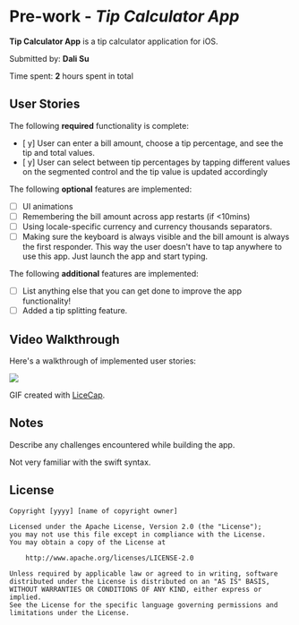 # Pre-work - *Tip Calculator App*

**Tip Calculator App** is a tip calculator application for iOS.

Submitted by: **Dali Su**

Time spent: **2** hours spent in total

## User Stories

The following **required** functionality is complete:

* [ y] User can enter a bill amount, choose a tip percentage, and see the tip and total values.
* [ y] User can select between tip percentages by tapping different values on the segmented control and the tip value is updated accordingly

The following **optional** features are implemented:

* [ ] UI animations
* [ ] Remembering the bill amount across app restarts (if <10mins)
* [ ] Using locale-specific currency and currency thousands separators.
* [ ] Making sure the keyboard is always visible and the bill amount is always the first responder. This way the user doesn't have to tap anywhere to use this app. Just launch the app and start typing.

The following **additional** features are implemented:

- [ ] List anything else that you can get done to improve the app functionality!
- [ ] Added a tip splitting feature.

## Video Walkthrough

Here's a walkthrough of implemented user stories:

![](https://i.imgur.com/xQNU33P.gif)

GIF created with [LiceCap](http://www.cockos.com/licecap/).

## Notes

Describe any challenges encountered while building the app.

Not very familiar with the swift syntax.

## License

    Copyright [yyyy] [name of copyright owner]

    Licensed under the Apache License, Version 2.0 (the "License");
    you may not use this file except in compliance with the License.
    You may obtain a copy of the License at

        http://www.apache.org/licenses/LICENSE-2.0

    Unless required by applicable law or agreed to in writing, software
    distributed under the License is distributed on an "AS IS" BASIS,
    WITHOUT WARRANTIES OR CONDITIONS OF ANY KIND, either express or implied.
    See the License for the specific language governing permissions and
    limitations under the License.
